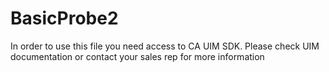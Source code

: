 # BasicProbe2
In order to use this file you need access to CA UIM SDK.
Please check UIM documentation or contact your sales rep for more information
